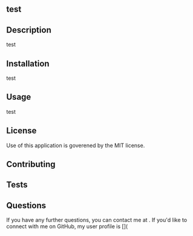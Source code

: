 ## test
## Description
test

## Installation
test

## Usage
test

## License
Use of this application is goverened by the MIT license.

## Contributing


## Tests


## Questions
If you have any further questions, you can contact me at . If you'd like to connect with me on GitHub, my user profile is [](